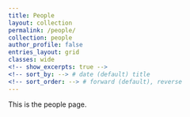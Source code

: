 ```yaml
---
title: People
layout: collection
permalink: /people/
collection: people
author_profile: false
entries_layout: grid
classes: wide
<!-- show_excerpts: true -->
<!-- sort_by: --> # date (default) title
<!-- sort_order: --> # forward (default), reverse
---
```


This is the people page.
